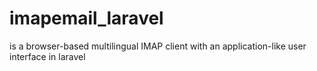 # imapemail_laravel
is a browser-based multilingual IMAP client with an application-like user interface in laravel
